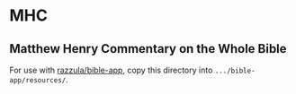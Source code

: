 # MHC
## Matthew Henry Commentary on the Whole Bible

For use with [razzula/bible-app](https://github.com/Razzula/bible-app), copy this directory into `.../bible-app/resources/`.
